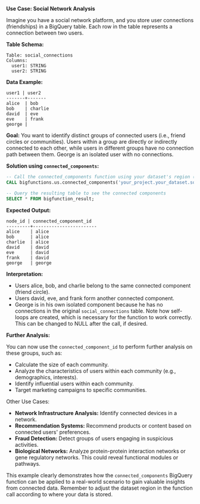 **Use Case: Social Network Analysis**

Imagine you have a social network platform, and you store user connections (friendships) in a BigQuery table.  Each row in the table represents a connection between two users.

**Table Schema:**

```
Table: social_connections
Columns:
  user1: STRING
  user2: STRING
```

**Data Example:**

```
user1 | user2
-------+-------
alice  | bob
bob    | charlie
david  | eve
eve    | frank
george | 
```

**Goal:**  You want to identify distinct groups of connected users (i.e., friend circles or communities). Users within a group are directly or indirectly connected to each other, while users in different groups have no connection path between them. George is an isolated user with no connections.


**Solution using `connected_components`:**

```sql
-- Call the connected_components function using your dataset's region (e.g., us)
CALL bigfunctions.us.connected_components('your_project.your_dataset.social_connections');

-- Query the resulting table to see the connected components
SELECT * FROM bigfunction_result;
```

**Expected Output:**

```
node_id | connected_component_id
---------+------------------------
alice    | alice                  
bob      | alice                  
charlie  | alice
david    | david
eve      | david
frank    | david
george   | george                 
```

**Interpretation:**

* Users alice, bob, and charlie belong to the same connected component (friend circle).
* Users david, eve, and frank form another connected component.
* George is in his own isolated component because he has no connections in the original `social_connections` table.  Note how self-loops are created, which is necessary for the function to work correctly.  This can be changed to NULL after the call, if desired.

**Further Analysis:**

You can now use the `connected_component_id` to perform further analysis on these groups, such as:

* Calculate the size of each community.
* Analyze the characteristics of users within each community (e.g., demographics, interests).
* Identify influential users within each community.
* Target marketing campaigns to specific communities.


Other Use Cases:

* **Network Infrastructure Analysis:** Identify connected devices in a network.
* **Recommendation Systems:** Recommend products or content based on connected users' preferences.
* **Fraud Detection:** Detect groups of users engaging in suspicious activities.
* **Biological Networks:** Analyze protein-protein interaction networks or gene regulatory networks.  This could reveal functional modules or pathways.


This example clearly demonstrates how the `connected_components` BigQuery function can be applied to a real-world scenario to gain valuable insights from connected data.  Remember to adjust the dataset region in the function call according to where your data is stored.

